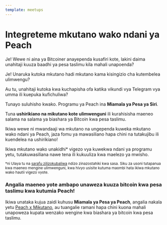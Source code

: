 ```yaml
---
template: meetups
---
```

<!--[headline]-->
# Integreteme mkutano wako ndani ya Peach

<!--[intro]-->
Je! Wewe ni aina ya Bitcoiner anayependa kusafiri kote, lakini daima unahitaji kuuza baadhi ya pesa taslimu kila mahali unapoenda?

Je! Unaruka kutoka mkutano hadi mkutano kama kisingizio cha kutembelea ulimwengu?

Au tu, unahitaji kutoka kwa kuchapisha ofa katika vikundi vya Telegram vya umma ili kuepuka kufichuliwa?

Tunayo suluhisho kwako.
Programu ya Peach ina **Miamala ya Pesa ya Siri**.

Tuna **ushirikiano na mikutano kote ulimwenguni** ili kurahisisha maeneo salama na salama ya biashara ya Bitcoin kwa pesa taslimu.

Ikiwa wewe ni mwandaaji wa mkutano na ungependa kuweka mkutano wako ndani ya Peach, jaza fomu ya mawasiliano hapa chini na tutakujibu ili kuendelea na ushirikiano!

Ikiwa mkutano wako unakidhi\* vigezo vya kuwekwa ndani ya programu yetu, tutakuwasiliana nawe tena ili kukuuliza kwa maelezo ya mwisho.

<small>*ni Ulaya tu na [sarafu zilizokubaliwa](/how-it-works/#payment) ndizo zinazostahiki kwa sasa. Siku za usoni tutapanua kwa maeneo mengine ulimwenguni, kwa hivyo usisite kutuma maombi hata ikiwa mkutano wako hautii vigezo vyote.</small>

<!--[map]-->
### Angalia maeneo yote ambapo unaweza kuuza bitcoin kwa pesa taslimu kwa kutumia Peach!

Ikiwa unataka kujua zaidi kuhusu **Miamala ya Pesa ya Peach**, angalia nakala yetu [Peach x Mikutano](/blog/peach-for-meetups/), au tuangalie ramani hapa chini kuona mahali unapoweza kupata wenzako wengine kwa biashara ya bitcoin kwa pesa taslimu.
